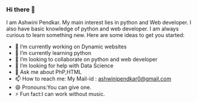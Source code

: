 ### Hi there 👋

I am Ashwini Pendkar. My main interest lies in python and Web developer. I also have basic knowledge of python and web developer. I am always curious to learn something new.
Here are some ideas to get you started:

- 🔭 I’m currently working on Dynamic websites
- 🌱 I’m currently learning python
- 👯 I’m looking to collaborate on python and web developer
- 🤔 I’m looking for help with Data Science
- 💬 Ask me about PhP,HTML
- 📫 How to reach me: My Mail-id : ashwinipendkar0@gmail.com
- 😄 Pronouns:You can give one.
- ⚡ Fun fact:I can work without music.

